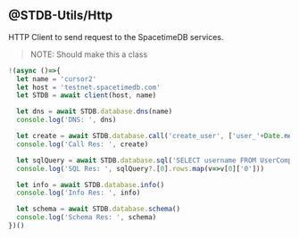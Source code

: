 ## @STDB-Utils/Http

HTTP Client to send request to the SpacetimeDB services.

> NOTE: Should make this a class

```ts
!(async ()=>{
  let name = 'cursor2'
  let host = 'testnet.spacetimedb.com'
  let STDB = await client(host, name)

  let dns = await STDB.database.dns(name)
  console.log('DNS: ', dns)

  let create = await STDB.database.call('create_user', ['user_'+Date.now()])
  console.log('Call Res: ', create)

  let sqlQuery = await STDB.database.sql('SELECT username FROM UserComp')
  console.log('SQL Res: ', sqlQuery?.[0].rows.map(v=>v[0]['0']))

  let info = await STDB.database.info()
  console.log('Info Res: ', info)

  let schema = await STDB.database.schema()
  console.log('Schema Res: ', schema)
})()
```